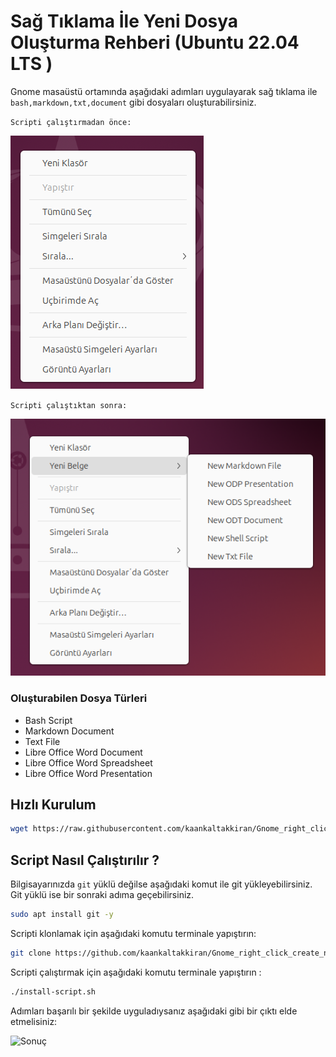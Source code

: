 # Sağ Tıklama İle Yeni Dosya Oluşturma Rehberi (Ubuntu 22.04 LTS )

Gnome masaüstü ortamında aşağıdaki adımları uygulayarak sağ tıklama ile `bash,markdown,txt,document` gibi dosyaları oluşturabilirsiniz.

`Scripti çalıştırmadan önce:`

![Önce](./image/Script-çalıştırmadan-önce.png)

`Scripti çalıştıktan sonra:`

![Sonra](./image/Script-çalıştıktan-sonra.png)

### Oluşturabilen Dosya Türleri

- Bash Script
- Markdown Document
- Text File
- Libre Office Word Document
- Libre Office Word Spreadsheet
- Libre Office Word Presentation

## Hızlı Kurulum

```bash
wget https://raw.githubusercontent.com/kaankaltakkiran/Gnome_right_click_create_new_file/refs/heads/main/install-script.sh -O - | sh
```

## Script Nasıl Çalıştırılır ?

Bilgisayarınızda `git` yüklü değilse aşağıdaki komut ile git yükleyebilirsiniz. Git yüklü ise bir sonraki adıma geçebilirsiniz.

```bash
sudo apt install git -y
```

Scripti klonlamak için aşağıdaki komutu terminale yapıştırın:

```bash
git clone https://github.com/kaankaltakkiran/Gnome_right_click_create_new_file.git && cd Gnome_right_click_create_new_file
```

Scripti çalıştırmak için aşağıdaki komutu terminale yapıştırın :

```bash
./install-script.sh
```

Adımları başarılı bir şekilde uyguladıysanız aşağıdaki gibi bir çıktı elde etmelisiniz:

![Sonuç](image/Script-sonuç.png)
